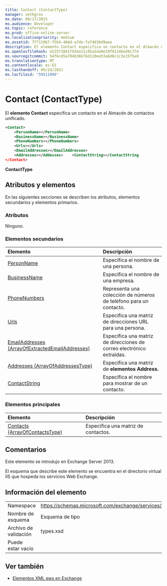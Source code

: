 ```yaml
---
title: Contact (ContactType)
manager: sethgros
ms.date: 09/17/2015
ms.audience: Developer
ms.topic: reference
ms.prod: office-online-server
ms.localizationpriority: medium
ms.assetid: 7f7119b7-f5b4-484d-a7de-fa74836d9aee
description: El elemento Contact especifica un contacto en el Almacén de contactos unificado.
ms.openlocfilehash: e52573841f934a11c05a1da9e19f91146ed9c774
ms.sourcegitcommit: 54f6cd5a704b36b76d110ee53a6d6c1c3e15f5a9
ms.translationtype: MT
ms.contentlocale: es-ES
ms.lasthandoff: 09/24/2021
ms.locfileid: "59511996"
---
```

# <a name="contact-contacttype"></a>Contact (ContactType)

El **elemento Contact** especifica un contacto en el Almacén de contactos unificado. 
  
```XML
<Contact>
    <PersonName></PersonName>
    <BusinessName></BusinessName>
    <PhoneNumbers></PhoneNumbers>
    <Urls></Urls>
    <EmailAddresses></EmailAddresses>
    <Addresses></Addesses>    <ContactString></ContactString
</Contact>
```

 **ContactType**
## <a name="attributes-and-elements"></a>Atributos y elementos

En las siguientes secciones se describen los atributos, elementos secundarios y elementos primarios.
  
### <a name="attributes"></a>Atributos

Ninguno.
  
### <a name="child-elements"></a>Elementos secundarios

|**Elemento**|**Descripción**|
|:-----|:-----|
|[PersonName](personname.md) <br/> |Especifica el nombre de una persona.  <br/> |
|[BusinessName](businessname.md) <br/> |Especifica el nombre de una empresa.  <br/> |
|[PhoneNumbers](phonenumbers.md) <br/> |Representa una colección de números de teléfono para un contacto.  <br/> |
|[Urls](urls.md) <br/> |Especifica una matriz de direcciones URL para una persona.  <br/> |
|[EmailAddresses (ArrayOfExtractedEmailAddresses)](emailaddresses-arrayofextractedemailaddresses.md) <br/> |Especifica una matriz de direcciones de correo electrónico extraídas.  <br/> |
|[Addresses (ArrayOfAddressesType)](addresses-arrayofaddressestype.md) <br/> |Especifica una matriz de **elementos Address.**  <br/> |
|[ContactString](contactstring.md) <br/> |Especifica el nombre para mostrar de un contacto.  <br/> |
   
### <a name="parent-elements"></a>Elementos principales

|**Elemento**|**Descripción**|
|:-----|:-----|
|[Contacts (ArrayOfContactsType)](contacts-arrayofcontactstype.md) <br/> |Especifica una matriz de contactos.  <br/> |
   
## <a name="remarks"></a>Comentarios

Este elemento se introdujo en Exchange Server 2013.
  
El esquema que describe este elemento se encuentra en el directorio virtual IIS que hospeda los servicios Web Exchange.
  
## <a name="element-information"></a>Información del elemento

|||
|:-----|:-----|
|Namespace  <br/> |https://schemas.microsoft.com/exchange/services/2006/types  <br/> |
|Nombre de esquema  <br/> |Esquema de tipo  <br/> |
|Archivo de validación  <br/> |types.xsd  <br/> |
|Puede estar vacío  <br/> ||
   
## <a name="see-also"></a>Ver también



- [Elementos XML ews en Exchange](ews-xml-elements-in-exchange.md)

